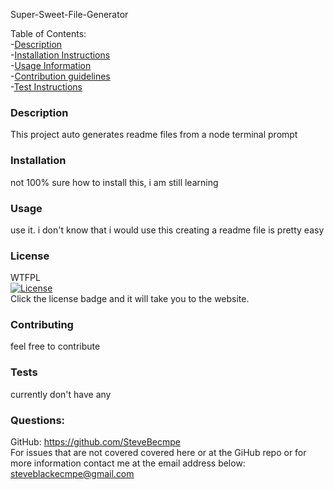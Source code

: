 Super-Sweet-File-Generator
 
Table of Contents:    
  -[Description](##Description)      
  -[Installation Instructions](##Installation)    
  -[Usage Information](##Usage)    
  -[Contribution guidelines](##Contributing)    
  -[Test Instructions](##Tests)
  
  <!-- toc -->
  
  ### Description    
  This project auto generates readme files from a node terminal prompt   
    
  
  ### Installation    
  not 100% sure how to install this, i am still learning   
    
  
  ### Usage    
  use it. i don't know that i would use this creating a readme file is pretty easy   
    
  
  ### License   
  WTFPL    
  [![License](https://img.shields.io/badge/License-Apache%202.0-blue.svg)](https://opensource.org/licenses/Apache-2.0)   
  Click the license badge and it will take you to the website.   
    
  
  ### Contributing 
  feel free to contribute   
    
  
  ### Tests       
  currently don't have any      
  
  ### Questions: 
  GitHub: https://github.com/SteveBecmpe     
  For issues that are not covered covered here or at the GiHub repo or for more information contact me at the email address below:   
  steveblackecmpe@gmail.com   
    
